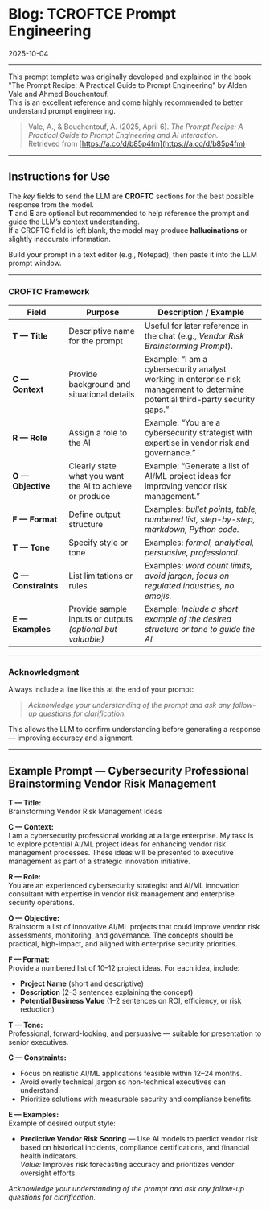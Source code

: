 # Blog:  TCROFTCE Prompt Engineering
2025-10-04

---

This prompt template was originally developed and explained in the book "The Prompt Recipe:  A Practical Guide to Prompt Engineering" by Alden Vale and Ahmed Bouchentouf.  
This is an excellent reference and come highly recommended to better understand prompt engineering.

> Vale, A., & Bouchentouf, A. (2025, April 6). *The Prompt Recipe: A Practical Guide to Prompt Engineering and AI Interaction.*  
> Retrieved from [https://a.co/d/b85p4fm](https://a.co/d/b85p4fm)

---

## Instructions for Use  
The *key* fields to send the LLM are **CROFTC** sections for the best possible response from the model.  
**T** and **E** are optional but recommended to help reference the prompt and guide the LLM’s context understanding.  
If a CROFTC field is left blank, the model may produce **hallucinations** or slightly inaccurate information.  

Build your prompt in a text editor (e.g., Notepad), then paste it into the LLM prompt window.

---

### **CROFTC Framework**

| **Field** | **Purpose** | **Description / Example** |
|------------|--------------|----------------------------|
| **T — Title** | Descriptive name for the prompt | Useful for later reference in the chat (e.g., *Vendor Risk Brainstorming Prompt*). |
| **C — Context** | Provide background and situational details | Example: “I am a cybersecurity analyst working in enterprise risk management to determine potential third-party security gaps.” |
| **R — Role** | Assign a role to the AI | Example: “You are a cybersecurity strategist with expertise in vendor risk and governance.” |
| **O — Objective** | Clearly state what you want the AI to achieve or produce | Example: “Generate a list of AI/ML project ideas for improving vendor risk management.” |
| **F — Format** | Define output structure | Examples: *bullet points, table, numbered list, step-by-step, markdown, Python code.* |
| **T — Tone** | Specify style or tone | Examples: *formal, analytical, persuasive, professional.* |
| **C — Constraints** | List limitations or rules | Examples: *word count limits, avoid jargon, focus on regulated industries, no emojis.* |
| **E — Examples** | Provide sample inputs or outputs *(optional but valuable)* | Example: *Include a short example of the desired structure or tone to guide the AI.* |

---

### **Acknowledgment**
Always include a line like this at the end of your prompt:  
> *Acknowledge your understanding of the prompt and ask any follow-up questions for clarification.*

This allows the LLM to confirm understanding before generating a response — improving accuracy and alignment.

---

## Example Prompt — Cybersecurity Professional Brainstorming Vendor Risk Management

**T — Title:**  
Brainstorming Vendor Risk Management Ideas  

**C — Context:**  
I am a cybersecurity professional working at a large enterprise. My task is to explore potential AI/ML project ideas for enhancing vendor risk management processes. These ideas will be presented to executive management as part of a strategic innovation initiative.  

**R — Role:**  
You are an experienced cybersecurity strategist and AI/ML innovation consultant with expertise in vendor risk management and enterprise security operations.  

**O — Objective:**  
Brainstorm a list of innovative AI/ML projects that could improve vendor risk assessments, monitoring, and governance. The concepts should be practical, high-impact, and aligned with enterprise security priorities.  

**F — Format:**  
Provide a numbered list of 10–12 project ideas. For each idea, include:  
- **Project Name** (short and descriptive)  
- **Description** (2–3 sentences explaining the concept)  
- **Potential Business Value** (1–2 sentences on ROI, efficiency, or risk reduction)  

**T — Tone:**  
Professional, forward-looking, and persuasive — suitable for presentation to senior executives.  

**C — Constraints:**  
- Focus on realistic AI/ML applications feasible within 12–24 months.  
- Avoid overly technical jargon so non-technical executives can understand.  
- Prioritize solutions with measurable security and compliance benefits.  

**E — Examples:**  
Example of desired output style:  
- **Predictive Vendor Risk Scoring** — Use AI models to predict vendor risk based on historical incidents, compliance certifications, and financial health indicators.  
  *Value:* Improves risk forecasting accuracy and prioritizes vendor oversight efforts.  

*Acknowledge your understanding of the prompt and ask any follow-up questions for clarification.*

